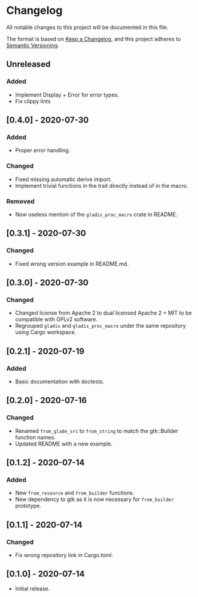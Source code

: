 # Changelog
All notable changes to this project will be documented in this file.

The format is based on [Keep a Changelog](https://keepachangelog.com/en/1.0.0/),
and this project adheres to [Semantic Versioning](https://semver.org/spec/v2.0.0.html).

## Unreleased

### Added
- Implement Display + Error for error types.
- Fix clippy lints

## [0.4.0] - 2020-07-30
### Added
- Proper error handling.

### Changed
- Fixed missing automatic derive import.
- Implement trivial functions in the trait directly instead of in the macro.

### Removed
- Now useless mention of the `gladis_proc_macro` crate in README.

## [0.3.1] - 2020-07-30
### Changed
- Fixed wrong version example in README.md.

## [0.3.0] - 2020-07-30
### Changed
- Changed license from Apache 2 to dual licensed Apache 2 + MIT to be compatible
  with GPLv2 software.
- Regrouped `gladis` and `gladis_proc_macro` under the same repository using
  Cargo workspace.

## [0.2.1] - 2020-07-19
### Added
- Basic documentation with doctests.

## [0.2.0] - 2020-07-16
### Changed
- Renamed `from_glade_src` to `from_string` to match the gtk::Builder function
  names.
- Updated README with a new example.

## [0.1.2] - 2020-07-14
### Added
- New `from_resource` and `from_builder` functions.
- New dependency to gtk as it is now necessary for `from_builder`
  prototype.

## [0.1.1] - 2020-07-14
### Changed
- Fix wrong repository link in Cargo.toml.

## [0.1.0] - 2020-07-14

- Initial release.
